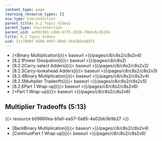 ```yaml
---
content_type: page
learning_resource_types: []
ocw_type: CourseSection
parent_title: 8.2 Topic Videos
parent_type: CourseSection
parent_uid: ae991901-cdb6-6775-2838-78b6c6c26194
title: 8.2 Topic Videos
uid: 21c7889f-b56b-995f-90e5-564285eb8975
---
```


*   [\<Binary Multiplication]({{< baseurl >}}/pages/c8/c8s2/c8s2v4)
*   [8.2.1Power Dissipation]({{< baseurl >}}/pages/c8/c8s2)
*   [8.2.2Carry-select Adders]({{< baseurl >}}/pages/c8/c8s2/c8s2v2)
*   [8.2.3Carry-lookahead Adders]({{< baseurl >}}/pages/c8/c8s2/c8s2v3)
*   [8.2.4Binary Multiplication]({{< baseurl >}}/pages/c8/c8s2/c8s2v4)
*   [8.2.5Multiplier Tradeoffs]({{< baseurl >}}/pages/c8/c8s2/c8s2v5)
*   [8.2.6Part 1 Wrap-up]({{< baseurl >}}/pages/c8/c8s2/c8s2v6)
*   [\>Part 1 Wrap-up]({{< baseurl >}}/pages/c8/c8s2/c8s2v6)

Multiplier Tradeoffs (5:13)
---------------------------

{{< resource b09860ea-bfa0-ea57-0a85-4a02bb3b9b27 >}}

*   [BackBinary Multiplication]({{< baseurl >}}/pages/c8/c8s2/c8s2v4)
*   [ContinuePart 1 Wrap-up]({{< baseurl >}}/pages/c8/c8s2/c8s2v6)